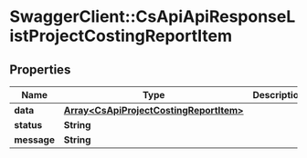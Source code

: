 # SwaggerClient::CsApiApiResponseListProjectCostingReportItem

## Properties
Name | Type | Description | Notes
------------ | ------------- | ------------- | -------------
**data** | [**Array&lt;CsApiProjectCostingReportItem&gt;**](CsApiProjectCostingReportItem.md) |  | [optional] 
**status** | **String** |  | [optional] 
**message** | **String** |  | [optional] 


